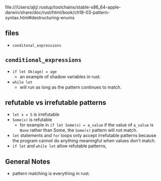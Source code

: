 file:///Users/ajtj/.rustup/toolchains/stable-x86_64-apple-darwin/share/doc/rust/html/book/ch18-03-pattern-syntax.html#destructuring-enums

## files
- `conditonal_expressions`

## `conditional_expressions`
- `if let Ok(age) = age`
  - an example of shadow variables in rust.
- `while let`
  - will run as long as the pattern continues to match.

## refutable vs irrefutable patterns
- `let x = 5` is irrefutable
- `Some(x)` is refutable
  - for example in `if let Some(x) = a_value` if the value of `a_value` is `None` rather than Some, the `Some(x)` pattern will not match.
- `let` statements and `for` loops only accept irrefutable patterns because the program cannot do anything meaningful when values don't match.
- `if let` and `while let` allow refutable patterns, 

## General Notes
- pattern matching is everything in rust.